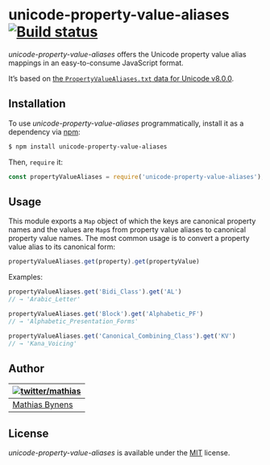 # unicode-property-value-aliases [![Build status](https://travis-ci.org/mathiasbynens/unicode-property-value-aliases.svg?branch=master)](https://travis-ci.org/mathiasbynens/unicode-property-value-aliases)

_unicode-property-value-aliases_ offers the Unicode property value alias mappings in an easy-to-consume JavaScript format.

It’s based on [the `PropertyValueAliases.txt` data for Unicode v8.0.0](http://unicode.org/Public/8.0.0/ucd/PropertyValueAliases.txt).

## Installation

To use _unicode-property-value-aliases_ programmatically, install it as a dependency via [npm](https://www.npmjs.com/):

```bash
$ npm install unicode-property-value-aliases
```

Then, `require` it:

```js
const propertyValueAliases = require('unicode-property-value-aliases');
```

## Usage

This module exports a `Map` object of which the keys are canonical property names and the values are `Map`s from property value aliases to canonical property value names. The most common usage is to convert a property value alias to its canonical form:

```js
propertyValueAliases.get(property).get(propertyValue)
```

Examples:

```js
propertyValueAliases.get('Bidi_Class').get('AL')
// → 'Arabic_Letter'

propertyValueAliases.get('Block').get('Alphabetic_PF')
// → 'Alphabetic_Presentation_Forms'

propertyValueAliases.get('Canonical_Combining_Class').get('KV')
// → 'Kana_Voicing'
```

## Author

| [![twitter/mathias](https://gravatar.com/avatar/24e08a9ea84deb17ae121074d0f17125?s=70)](https://twitter.com/mathias "Follow @mathias on Twitter") |
|---|
| [Mathias Bynens](https://mathiasbynens.be/) |

## License

_unicode-property-value-aliases_ is available under the [MIT](https://mths.be/mit) license.
